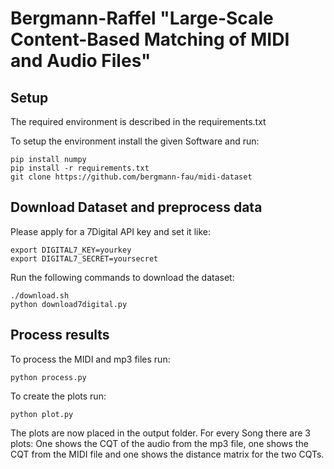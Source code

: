 # Bergmann-Raffel "Large-Scale Content-Based Matching of MIDI and Audio Files"

## Setup

The required environment is described in the requirements.txt

To setup the environment install the given Software and run:

	pip install numpy
    pip install -r requirements.txt
	git clone https://github.com/bergmann-fau/midi-dataset
	
## Download Dataset and preprocess data
  
Please apply for a 7Digital API key and set it like:
  
	export DIGITAL7_KEY=yourkey
	export DIGITAL7_SECRET=yoursecret
  
Run the following commands to download the dataset:

	./download.sh
	python download7digital.py

## Process results

To process the MIDI and mp3 files run:

	python process.py
	
To create the plots run:
	
	python plot.py
  
The plots are now placed in the output folder.
For every Song there are 3 plots: One shows the CQT of the audio from the mp3 file,
one shows the CQT from the MIDI file and one shows the distance matrix for the two CQTs.
